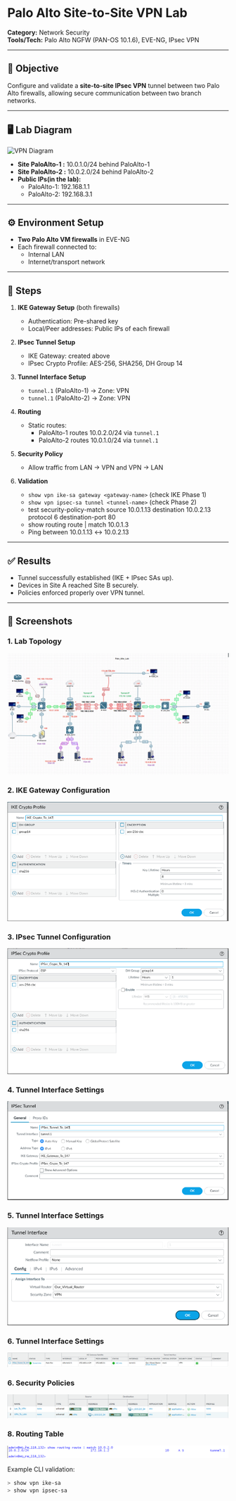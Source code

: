 # Palo Alto Site-to-Site VPN Lab

**Category:** Network Security  
**Tools/Tech:** Palo Alto NGFW (PAN-OS 10.1.6), EVE-NG, IPsec VPN

---

## 🎯 Objective
Configure and validate a **site-to-site IPsec VPN** tunnel between two Palo Alto firewalls, allowing secure communication between two branch networks.

---

## 🖥 Lab Diagram
![VPN Diagram](/assets/screenshot/palo-vpn-topology.png)

- **Site PaloAlto-1 :** 10.0.1.0/24 behind PaloAlto-1 
- **Site PaloAlto-2 :** 10.0.2.0/24 behind PaloAlto-2  
- **Public IPs(in the lab):**  
  - PaloAlto-1: 192.168.1.1  
  - PaloAlto-2: 192.168.3.1  

---

## ⚙️ Environment Setup
- **Two Palo Alto VM firewalls** in EVE-NG  
- Each firewall connected to:  
  - Internal LAN  
  - Internet/transport network  

---

## 📝 Steps
1. **IKE Gateway Setup** (both firewalls)  
   - Authentication: Pre-shared key  
   - Local/Peer addresses: Public IPs of each firewall  

2. **IPsec Tunnel Setup**  
   - IKE Gateway: created above  
   - IPsec Crypto Profile: AES-256, SHA256, DH Group 14  

3. **Tunnel Interface Setup**  
   - `tunnel.1` (PaloAlto-1) → Zone: VPN  
   - `tunnel.1` (PaloAlto-2) → Zone: VPN  

4. **Routing**  
   - Static routes:  
     - PaloAlto-1 routes 10.0.2.0/24 via `tunnel.1`  
     - PaloAlto-2 routes 10.0.1.0/24 via `tunnel.1`  

5. **Security Policy**  
   - Allow traffic from LAN → VPN and VPN → LAN  

6. **Validation**  
   - `show vpn ike-sa gateway <gateway-name>` (check IKE Phase 1)  
   - `show vpn ipsec-sa tunnel <tunnel-name>` (check Phase 2)
   -  test security-policy-match source 10.0.1.13 destination 10.0.2.13 protocol 6 destination-port 80
   -  show routing route | match 10.0.1.3
   - Ping between 10.0.1.13 ↔ 10.0.2.13  

---

## ✅ Results
- Tunnel successfully established (IKE + IPsec SAs up).  
- Devices in Site A reached Site B securely.  
- Policies enforced properly over VPN tunnel.  

---

## 📸 Screenshots
### 1. Lab Topology
![Lab Diagram](../assets/screenshots/palo-vpn-topology.png)

### 2. IKE Gateway Configuration
![IKE Config](../assets/screenshots/palo-vpn-ike.png)

### 3. IPsec Tunnel Configuration
![IPsec Config](../assets/screenshots/palo-vpn-ipsec.png)

### 4. Tunnel Interface Settings
![Tunnel Interface Config](../assets/screenshots/palo-vpn-tunnel-config.png)

### 5. Tunnel Interface Settings
![Tunnel Interface Interface](../assets/screenshots/palo-vpn-tunnel-interface.png)

### 6. Tunnel Interface Settings
![Tunnel Interface Status](../assets/screenshots/palo-vpn-tunnel-status.png)

### 6. Security Policies
![Policies](../assets/screenshots/palo-vpn-policy.png)

### 8. Routing Table
![Routing](../assets/screenshots/palo-vpn-route.png)


Example CLI validation:  
```bash
> show vpn ike-sa
> show vpn ipsec-sa
